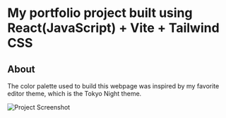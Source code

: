 # My portfolio project built using React(JavaScript) + Vite + Tailwind CSS

## About

The color palette used to build this webpage was inspired by my favorite editor theme, which is the Tokyo Night theme.

![Project Screenshot](/TokyoNightPalette.png)
